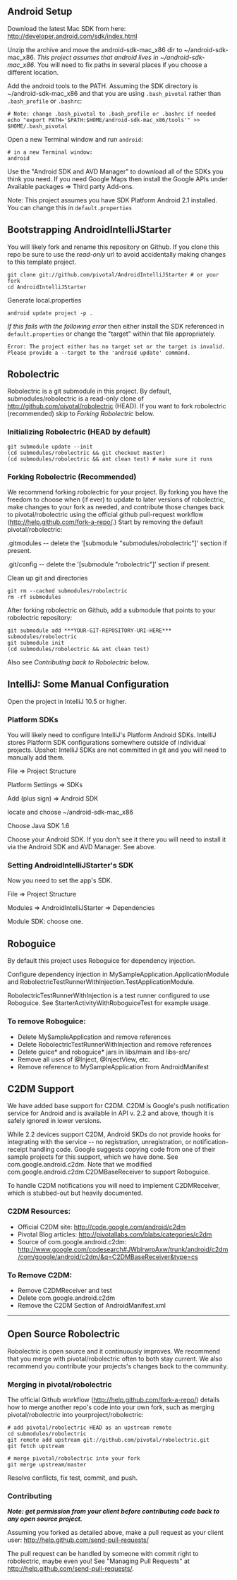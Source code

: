## Android Setup
Download the latest Mac SDK from here: http://developer.android.com/sdk/index.html

Unzip the archive and move the android-sdk-mac_x86 dir to ~/android-sdk-mac_x86. 
*This project assumes that android lives in ~/android-sdk-mac_x86*. You will need to 
fix paths in several places if you choose a different location.

Add the android tools to the PATH. Assuming the SDK directory is ~/android-sdk-mac_x86
and that you are using `.bash_pivotal` rather than `.bash_profile` or `.bashrc`:

    # Note: change .bash_pivotal to .bash_profile or .bashrc if needed
    echo "export PATH='$PATH:$HOME/android-sdk-mac_x86/tools'" >> $HOME/.bash_pivotal

Open a new Terminal window and run `android`:
 
    # in a new Terminal window:
    android 

Use the "Android SDK and AVD Manager" to download all of the SDKs you think you need.
If you need Google Maps then install the Google APIs under 
Available packages => Third party Add-ons.

Note: This project assumes you have SDK Platform Android 2.1 installed. You can change this in 
`default.properties`

## Bootstrapping AndroidIntelliJStarter
You will likely fork and rename this repository on Github. If you clone this repo be sure to use the *read-only* url
to avoid accidentally making changes to this template project.

    git clone git://github.com/pivotal/AndroidIntelliJStarter # or your fork
    cd AndroidIntelliJStarter

Generate local.properties

    android update project -p .

*If this fails with the following error* then either install the SDK referenced
in `default.properties` or change the "target" within that file appropriately.

    Error: The project either has no target set or the target is invalid.
    Please provide a --target to the 'android update' command.

## Robolectric
Robolectric is a git submodule in this project. By default, submodules/robolectric is a read-only clone of
http://github.com/pivotal/robolectric (HEAD). If you want to fork robolectric 
(recommended) skip to *Forking Robolectric* below.

### Initializing Robolectric (HEAD by default)
    git submodule update --init
    (cd submodules/robolectric && git checkout master)
    (cd submodules/robolectric && ant clean test) # make sure it runs

### Forking Robolectric (Recommended)
We recommend forking robolectric for your project. By forking you have the freedom to choose when (if ever) 
to update to later versions of robolectric, make changes to your fork as needed, and contribute
those changes back to pivotal/robolectric using the official github pull-request workflow (http://help.github.com/fork-a-repo/.)
Start by removing the default pivotal/robolectric:

.gitmodules -- delete the '[submodule "submodules/robolectric"]' section if present.

.git/config -- delete the '[submodule "robolectric"]' section if present.

Clean up git and directories

    git rm --cached submodules/robolectric
    rm -rf submodules

After forking robolectric on Github, add a submodule that points to your robolectric repository:

    git submodule add ***YOUR-GIT-REPOSITORY-URI-HERE*** submodules/robolectric
    git submodule init
    (cd submodules/robolectric && ant clean test)

Also see *Contributing back to Robolectric* below.

## IntelliJ: Some Manual Configuration
Open the project in IntelliJ 10.5 or higher.

### Platform SDKs
You will likely need to configure IntelliJ's Platform Android SDKs.  IntelliJ stores Platform SDK
configurations somewhere outside of individual projects. Upshot: IntelliJ SDKs are not committed
in git and you will need to manually add them.

File => Project Structure

Platform Settings => SDKs

Add (plus sign) => Android SDK

locate and choose ~/android-sdk-mac_x86

Choose Java SDK 1.6

Choose your Android SDK. If you don't see it there you will need to install it via the
Android SDK and AVD Manager. See above.

### Setting AndroidIntelliJStarter's SDK
Now you need to set the app's SDK.

File => Project Structure

Modules => AndroidIntelliJStarter => Dependencies

Module SDK: choose one.

## Roboguice
By default this project uses Roboguice for dependency injection. 

Configure dependency injection in MySampleApplication.ApplicationModule and RobolectricTestRunnerWithInjection.TestApplicationModule.

RobolectricTestRunnerWithInjection is a test runner configured to use Roboguice. 
See StarterActivityWithRoboguiceTest for example usage.

### To remove Roboguice:
- Delete MySampleApplication and remove references
- Delete RobolectricTestRunnerWithInjection and remove references
- Delete guice* and roboguice* jars in libs/main and libs-src/
- Remove all uses of @Inject, @InjectView, etc.
- Remove reference to MySampleApplication from AndroidManifest

## C2DM Support
We have added base support for C2DM. C2DM is Google's push notification service for Android and is available in
API v. 2.2 and above, though it is safely ignored in lower versions.

While 2.2 devices support C2DM, Android SKDs do not provide hooks for integrating with the service -- no
registration, unregistration, or notification-receipt handling code. Google suggests copying code from one of
their sample projects for this support, which we have done.  See com.google.android.c2dm. Note that we modified
com.google.android.c2dm.C2DMBaseReceiver to support Roboguice.

To handle C2DM notifications you will need to implement C2DMReceiver, which is stubbed-out but heavily documented.

### C2DM Resources:
- Official C2DM site: http://code.google.com/android/c2dm
- Pivotal Blog articles: http://pivotallabs.com/blabs/categories/c2dm
- Source of com.google.android.c2dm: http://www.google.com/codesearch#JWblrwroAxw/trunk/android/c2dm/com/google/android/c2dm/&q=C2DMBaseReceiver&type=cs

### To Remove C2DM:
- Remove C2DMReceiver and test
- Delete com.google.android.c2dm
- Remove the C2DM Section of AndroidManifest.xml

--------------
## Open Source Robolectric
Robolectric is open source and it continuously improves. We recommend that you merge with pivotal/robolectric
often to both stay current. We also recommend you contribute your projects's changes back to the community. 

### Merging in pivotal/robolectric
The official Github workflow (http://help.github.com/fork-a-repo/) details how to merge another 
repo's code into your own fork, such as merging pivotal/robolectric into yourproject/robolectric:

    # add pivotal/robolectric HEAD as an upstream remote
    cd submodules/robolectric
    git remote add upstream git://github.com/pivotal/robolectric.git
    git fetch upstream

    # merge pivotal/robolectric into your fork
    git merge upstream/master

Resolve conflicts, fix test, commit, and push.

### Contributing
***Note: get permission from your client before contributing code back to any open source project.***

Assuming you forked as detailed above, make a pull request as your client user: http://help.github.com/send-pull-requests/

The pull request can be handled by someone with commit right to robolectric, maybe even you!
See "Managing Pull Requests" at http://help.github.com/send-pull-requests/.